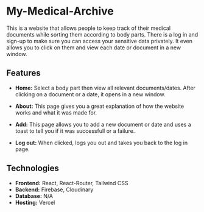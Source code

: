 # My-Medical-Archive
This is a website that allows people to keep track of their medical documents while sorting them according to body parts. There is a log in and sign-up to make sure you can access your sensitive data privately. It even allows you to click on them and view each date or document in a new window.
## Features

- **Home:**
Select a body part then view all relevant documents/dates. After clicking on a document or a date, it opens in a new window.

- **About:**
  This page gives you a great explanation of how the website works and what it was made for.

- **Add:**
  This page allows you to add a new document or date and uses a toast to tell you if it was successfull or a failure.

- **Log out:**
  When clicked, logs you out and takes you back to the log in page.

## Technologies

- **Frontend:**
  React, React-Router, Tailwind CSS
- **Backend:**
  Firebase, Cloudinary
- **Database:**
  N/A
- **Hosting:**
  Vercel

